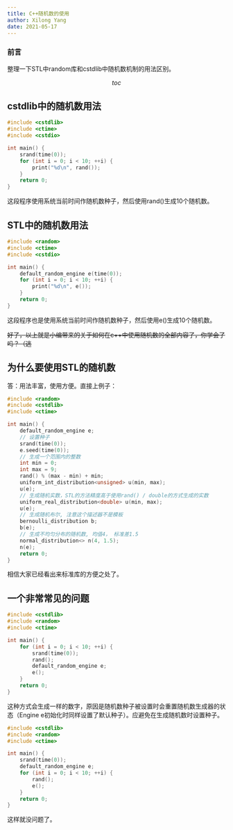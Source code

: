 ```yaml
---
title: C++随机数的使用
author: Xilong Yang
date: 2021-05-17 
---
```


<div class="abstract">

### 前言

整理一下STL中random库和cstdlib中随机数机制的用法区别。

</div>

$$toc$$

## cstdlib中的随机数用法

```cpp
#include <cstdlib>
#include <ctime>
#include <cstdio>

int main() {
    srand(time(0));
    for (int i = 0; i < 10; ++i) {
        print("%d\n", rand());
    }
    return 0;
}
```

这段程序使用系统当前时间作随机数种子，然后使用rand()生成10个随机数。

## STL中的随机数用法

```cpp
#include <random>
#include <ctime>
#include <cstdio>

int main() {
    default_random_engine e(time(0));
    for (int i = 0; i < 10; ++i) {
        print("%d\n", e());
    }
    return 0;
}
```

这段程序也是使用系统当前时间作随机数种子，然后使用e()生成10个随机数。

~~好了，以上就是小编带来的关于如何在c++中使用随机数的全部内容了，你学会了吗？（逃~~

## 为什么要使用STL的随机数

答：用法丰富，使用方便。直接上例子：

```cpp
#include <random>
#include <cstdlib>
#include <ctime>

int main() {
    default_random_engine e;
    // 设置种子
    srand(time(0));
    e.seed(time(0));
    // 生成一个范围内的整数
    int min = 0;
    int max = 9;
    rand() % (max - min) + min;
    uniform_int_distribution<unsigned> u(min, max);
    u(e);
    // 生成随机实数，STL的方法精度高于使用rand() / double的方式生成的实数
    uniform_real_distribution<double> u(min, max);
    u(e);
    // 生成随机布尔, 注意这个描述器不是模板
    bernoulli_distribution b;
    b(e);
    // 生成不均匀分布的随机数, 均值4， 标准差1.5
    normal_distribution<> n(4, 1.5);
    n(e);
    return 0;
}
```

相信大家已经看出来标准库的方便之处了。

## 一个非常常见的问题

```cpp
#include <cstdlib>
#include <random>
#include <ctime>

int main() {
    for (int i = 0; i < 10; ++i) {
        srand(time(0));
        rand();
        default_random_engine e;
        e();
    }
    return 0;
}
```

这种方式会生成一样的数字，原因是随机数种子被设置时会重置随机数生成器的状态（Engine e初始化时同样设置了默认种子）。应避免在生成随机数时设置种子。

```cpp
#include <cstdlib>
#include <random>
#include <ctime>

int main() {
    srand(time(0));
    default_random_engine e;
    for (int i = 0; i < 10; ++i) {
        rand();
        e();
    }
    return 0;
}
```

这样就没问题了。
